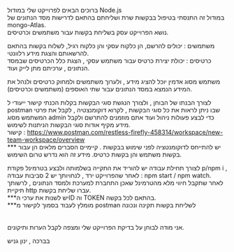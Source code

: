 ברוכים הבאים לפרוייקט שלי במודול Node.js <br>
במודול זה התנסתי בטיפול בבקשות שרת ושליחתם בהתאם לדרישות מסד הנתונים של mongo-Atlas.<br>
נושא הפרוייקט עסק בשליחת בקשות עבור משתמשים וכרטיסים.<br>

משתמשים : יכולים להרשם, הן כלקוח עסקי והן כלקוח רגיל, לשלוח בקשות בהתאם להרשאותם והצגת מידע רלוונטי.<br>
כרטיסים : יכולת יצירת כרטיס עבור משתמש עסקי , הצגת כלל הכרטיסים שבמסד הנתונים , ערכיתם מתן לייק ועוד.<br>

משתמש מסוג אדמין יוכל להציג מידע , ולערוך משתמשים ולמחוק כרטיסים ולנהל את המידע הנמצא במסד הנתונים עבור שתי האוספים (משתמשים וכרטיסים).<br>

לצורך הבנתו של הבוחן , ולצורך הנגשת סוגי הבקשות בקלות הכנתי קישור ייעודי ל postman  שבו ניתן לראות את כל סוגי הבקשות , לקרוא דוקומנצטיה , לקבל את פרטי המשתמש מסוג admin כדי לבצע פעולות ניהול ועוד
אתם מוזמנים להתרשם ולקבל מידע מקיף אודות סוגי הבקשות הניתנות לשימוש.<br>
קישור :
https://www.postman.com/restless-firefly-458314/workspace/new-team-workspace/overview <br>
*** יש להתייחס לדוקומנטציה לפני שימוש בבקשות . קיימיים הסברים מלאים הן עבור בקשות משתמש והן בקשות כרטיס. מידע זה הוא נדרש טרום השימוש.<br>

לצורך תחילת עבודה יש להוריד את התקייה בשלמותה ולבצע בטרמינל פקודת p/npm i , לאחר שהפרוייקט ירד , לנחויותך יש 2 סביבות עבודה : npm start / npm watch. <br>
לאחר שתקבל חיווי מלא מהטרמינל שאכן התחברת למערכת ולמסד הנתונים , לרשותך תיקיית http  עברו שליחת בקשות. <br>
***יש לשנות את ערכי הID וה TOKEN בהתאם לכל בקשה.<br>
***מומלץ לעבוד בסמוך לקישור מ postman לשליחת בקשות תקינה ונכונה<br><br><br>
אני מודה לבוחן על בדיקת הפרוייקט שלי ומצפה לקבל הערות ותיקונים.

בברכה ,
ינון גניש

